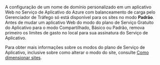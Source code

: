 A configuração de um nome de domínio personalizado em um aplicativo Web no Serviço de Aplicativo do Azure com balanceamento de carga pelo Gerenciador de Tráfego só está disponível para os sites no modo **Padrão**. Antes de mudar um aplicativo Web do modo do plano de Serviço Gratuito do Aplicativo para o modo Compartilhado, Básico ou Padrão, remova primeiro os limites de gasto no local para sua assinatura do Serviço de Aplicativo.

Para obter mais informações sobre os modos do plano de Serviço de Aplicativo, inclusive sobre como alterar o modo do site, consulte [Como dimensionar sites](../article/app-service-web/web-sites-scale.md).

<!---HONumber=July15_HO3-->